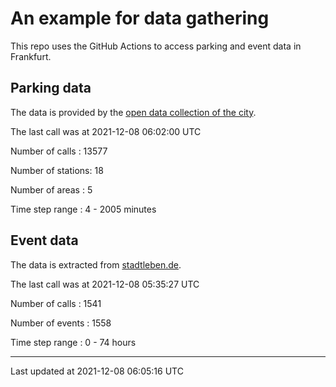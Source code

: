 # An example for data gathering

This repo uses the GitHub Actions to access parking and event data in Frankfurt.

## Parking data
The data is provided by the [open data collection of the city](https://www.offenedaten.frankfurt.de/).

The last call was at 2021-12-08 06:02:00 UTC

Number of calls   : 13577

Number of stations:    18

Number of areas   :     5

Time step range   :     4 -  2005 minutes


## Event data
The data is extracted from [stadtleben.de](https://stadtleben.de/frankfurt/).

The last call was at 2021-12-08 05:35:27 UTC

Number of calls   : 1541

Number of events  : 1558

Time step range   :    0 -   74 hours


----

Last updated at 2021-12-08 06:05:16 UTC
